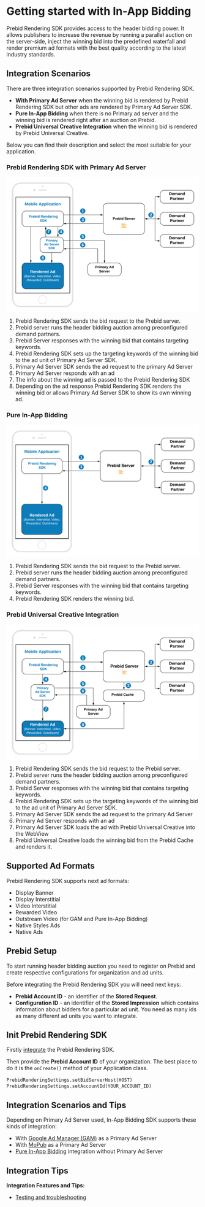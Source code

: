 # Getting started with In-App Bidding


Prebid Rendering SDK provides access to the header bidding power. It allows publishers to increase the revenue by running a parallel auction on the server-side, inject the winning bid into the predefined waterfall and render premium ad formats with the best quality according to the latest industry standards.

## Integration Scenarios

There are three integration scenarios supported by Prebid Rendering SDK.

- **With Primary Ad Server** when the winning bid is rendered by Prebid Rendering SDK but other ads are rendered by Primary Ad Server SDK.
- **Pure In-App Bidding** when there is no Primary ad server and the winning bid is rendered right after an auction on Prebid.
- **Prebid Universal Creative Integration** when the winning bid is rendered by Prebid Universal Creative.

Below you can find their description and select the most suitable for your application.

  
### Prebid Rendering SDK with Primary Ad Server

<img src="res/Pure-In-App-Bidding-Overview-Prebid-with-Primary-Ad-Server.png" alt="Pipeline Screenshot" align="center">

1. Prebid Rendering SDK sends the bid request to the Prebid server.
2. Prebid server runs the header bidding auction among preconfigured demand partners.
3. Prebid Server responses with the winning bid that contains targeting keywords.
4. Prebid Rendering SDK sets up the targeting keywords of the winning bid to the ad unit of Primary Ad Server SDK.
5. Primary Ad Server SDK sends the ad request to the primary Ad Server
6. Primary Ad Server responds with an ad
7. The info about the winning ad is passed to the Prebid Rendering SDK
8. Depending on the ad response Prebid Rendering SDK renders the winning bid or allows Primary Ad Server SDK to show its own winning ad.

### Pure In-App Bidding

<img src="res/Prebid-In-App-Bidding-Overview-Pure-Prebid.png" alt="Pipeline Screenshot" align="center">

1. Prebid Rendering SDK sends the bid request to the Prebid server.
2. Prebid server runs the header bidding auction among preconfigured demand partners.
3. Prebid Server responses with the winning bid that contains targeting keywords.
4. Prebid Rendering SDK renders the winning bid.


### Prebid Universal Creative Integration

<img src="res/Prebid-In-App-Bidding-Overview-Universal-Creative-Integration.png" alt="Pipeline Screenshot" align="center">

1. Prebid Rendering SDK sends the bid request to the Prebid server.
2. Prebid server runs the header bidding auction among preconfigured demand partners.
3. Prebid Server responses with the winning bid that contains targeting keywords.
4. Prebid Rendering SDK sets up the targeting keywords of the winning bid to the ad unit of Primary Ad Server SDK.
5. Primary Ad Server SDK sends the ad request to the primary Ad Server
6. Primary Ad Server responds with an ad
7. Primary Ad Server SDK loads the ad with Prebid Universal Creative into the WebView
8. Prebid Universal Creative loads the winning bid from the Prebid Cache and renders it.


## Supported Ad Formats

Prebid Rendering SDK supports next ad formats:

 - Display Banner
 - Display Interstitial
 - Video Interstitial
 - Rewarded Video
 - Outstream Video (for GAM and Pure In-App Bidding)
 - Native Styles Ads
 - Native Ads

## Prebid Setup

To start running header bidding auction you need to register on Prebid and create respective configurations for organization and ad units.

Before integrating the Prebid Rendering SDK you will need next keys:

- **Prebid Account ID** - an identifier of the **Stored Request**.
- **Configuration ID** - an identifier of the **Stored Impression** which contains information about bidders for a particular ad unit. You need as many ids as many different ad units you want to integrate.


## Init Prebid Rendering SDK

Firstly [integrate](android-sdk-integration.md) the Prebid Rendering SDK.

Then provide the **Prebid Account ID** of your organization. The best place to do it is the `onCreate()` method of your Application class.

```
PrebidRenderingSettings.setBidServerHost(HOST)
PrebidRenderingSettings.setAccountId(YOUR_ACCOUNT_ID)
```

## Integration Scenarios and Tips


Depending on Primary Ad Server used, In-App Bidding SDK supports these kinds of integration:

- With [Google Ad Manager (GAM)](integration-gam/android-in-app-bidding-gam-info.md) as a Primary Ad Server
- With [MoPub](integration-mopub/android-in-app-bidding-mopub-info.md) as a Primary Ad Server
- [Pure In-App Bidding](integration-prebid/android-in-app-bidding-pb-info.md) integration without Primary Ad Server
  

## Integration Tips


**Integration Features and Tips:**
- [Testing and troubleshooting](android-sdk-self-test.md)


